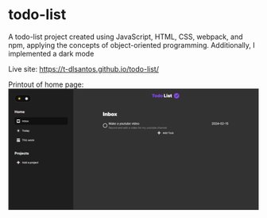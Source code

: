 # todo-list

A todo-list project created using JavaScript, HTML, CSS, webpack, and npm, applying the concepts of object-oriented programming. Additionally, I implemented a dark mode

Live site: https://t-dlsantos.github.io/todo-list/

Printout of home page:
![Print taken from home page](todo-list-inbox.png)